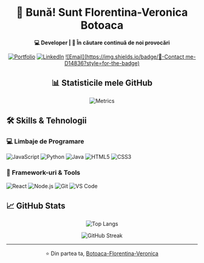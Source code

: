 <div align="center">

# 👋 Bună! Sunt Florentina-Veronica Botoaca

**💻 Developer | 🌟 În căutare continuă de noi provocări**

[![Portfolio](https://img.shields.io/badge/🌐-Portfolio-blue?style=for-the-badge)](https://vera-botoaca.netlify.app/)
[![LinkedIn](https://img.shields.io/badge/💼-LinkedIn-0A66C2?style=for-the-badge)](https://www.linkedin.com/in/florentina-veronica-bo%C8%9Boac%C4%83-376374260/)
[![Email](https://img.shields.io/badge/📧-Contact me-D14836?style=for-the-badge)](mailto:veraflorentina01@gmail.com)

## 📊 Statisticile mele GitHub

![Metrics](https://github.com/Botoaca-Florentina-Veronica/Botoaca-Florentina-Veronica/blob/main/metrics.svg)

</div>

## 🛠️ Skills & Tehnologii

### **💻 Limbaje de Programare**
![JavaScript](https://img.shields.io/badge/JavaScript-F7DF1E?style=flat&logo=javascript&logoColor=black)
![Python](https://img.shields.io/badge/Python-3776AB?style=flat&logo=python&logoColor=white)
![Java](https://img.shields.io/badge/Java-007396?style=flat&logo=java&logoColor=white)
![HTML5](https://img.shields.io/badge/HTML5-E34F26?style=flat&logo=html5&logoColor=white)
![CSS3](https://img.shields.io/badge/CSS3-1572B6?style=flat&logo=css3&logoColor=white)

### **🚀 Framework-uri & Tools**
![React](https://img.shields.io/badge/React-61DAFB?style=flat&logo=react&logoColor=black)
![Node.js](https://img.shields.io/badge/Node.js-339933?style=flat&logo=node.js&logoColor=white)
![Git](https://img.shields.io/badge/Git-F05032?style=flat&logo=git&logoColor=white)
![VS Code](https://img.shields.io/badge/VS_Code-007ACC?style=flat&logo=visual-studio-code&logoColor=white)

## 📈 GitHub Stats

<div align="center">

![Top Langs](https://github-readme-stats.vercel.app/api/top-langs/?username=Botoaca-Florentina-Veronica&layout=compact&theme=radical)

![GitHub Streak](https://streak-stats.demolab.com/?user=Botoaca-Florentina-Veronica&theme=radical)

</div>

---

<div align="center">

⭐ Din partea ta, [Botoaca-Florentina-Veronica](https://github.com/Botoaca-Florentina-Veronica)

</div>
